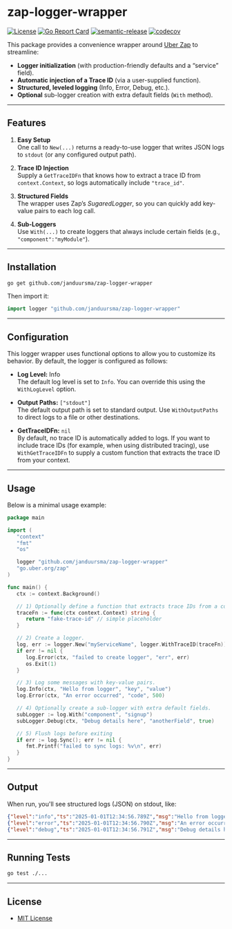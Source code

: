 # zap-logger-wrapper

[![License](https://img.shields.io/badge/license-MIT-blue.svg)](https://opensource.org/licenses/MIT)
[![Go Report Card](https://goreportcard.com/badge/github.com/janduursma/zap-logger-wrapper)](https://goreportcard.com/report/github.com/janduursma/zap-logger-wrapper)
[![semantic-release](https://img.shields.io/badge/semantic--release-ready-brightgreen)](https://github.com/go-semantic-release/go-semantic-release)
[![codecov](https://codecov.io/gh/janduursma/zap-logger-wrapper/graph/badge.svg?token=NA24AOA3EN)](https://codecov.io/gh/janduursma/zap-logger-wrapper)

This package provides a convenience wrapper around [Uber Zap](https://github.com/uber-go/zap) to streamline:

- **Logger initialization** (with production-friendly defaults and a “service” field).
- **Automatic injection of a Trace ID** (via a user-supplied function).
- **Structured, leveled logging** (Info, Error, Debug, etc.).
- **Optional** sub-logger creation with extra default fields (`With` method).

---

## Features

1. **Easy Setup**  
   One call to `New(...)` returns a ready-to-use logger that writes JSON logs to `stdout` (or any configured output path).

2. **Trace ID Injection**  
   Supply a `GetTraceIDFn` that knows how to extract a trace ID from `context.Context`, so logs automatically include `"trace_id"`.

3. **Structured Fields**  
   The wrapper uses Zap’s _SugaredLogger_, so you can quickly add key-value pairs to each log call.

4. **Sub-Loggers**  
   Use `With(...)` to create loggers that always include certain fields (e.g., `"component":"myModule"`).

---

## Installation

```bash
go get github.com/janduursma/zap-logger-wrapper
```

Then import it:

```go
import logger "github.com/janduursma/zap-logger-wrapper"
```

---

## Configuration

This logger wrapper uses functional options to allow you to customize its behavior. By default, the logger is configured as follows:

- **Log Level:** Info  
  The default log level is set to `Info`. You can override this using the `WithLogLevel` option.

- **Output Paths:** `["stdout"]`  
  The default output path is set to standard output. Use `WithOutputPaths` to direct logs to a file or other destinations.

- **GetTraceIDFn:** `nil`  
  By default, no trace ID is automatically added to logs. If you want to include trace IDs (for example, when using distributed tracing), use `WithGetTraceIDFn` to supply a custom function that extracts the trace ID from your context.

---

## Usage

Below is a minimal usage example:

```go
package main

import (
   "context"
   "fmt"
   "os"

   logger "github.com/janduursma/zap-logger-wrapper"
   "go.uber.org/zap"
)

func main() {
   ctx := context.Background()

   // 1) Optionally define a function that extracts trace IDs from a context.
   traceFn := func(ctx context.Context) string {
      return "fake-trace-id" // simple placeholder
   }

   // 2) Create a logger.
   log, err := logger.New("myServiceName", logger.WithTraceID(traceFn))
   if err != nil {
      log.Error(ctx, "failed to create logger", "err", err)
      os.Exit(1)
   }

   // 3) Log some messages with key-value pairs.
   log.Info(ctx, "Hello from logger", "key", "value")
   log.Error(ctx, "An error occurred", "code", 500)

   // 4) Optionally create a sub-logger with extra default fields.
   subLogger := log.With("component", "signup")
   subLogger.Debug(ctx, "Debug details here", "anotherField", true)

   // 5) Flush logs before exiting
   if err := log.Sync(); err != nil {
      fmt.Printf("failed to sync logs: %v\n", err)
   }
}
```

---

## Output

When run, you'll see structured logs (JSON) on stdout, like:

```json
{"level":"info","ts":"2025-01-01T12:34:56.789Z","msg":"Hello from logger","key":"value","trace_id":"fake-trace-id","service":"myServiceName"}
{"level":"error","ts":"2025-01-01T12:34:56.790Z","msg":"An error occurred","code":500,"trace_id":"fake-trace-id","service":"myServiceName"}
{"level":"debug","ts":"2025-01-01T12:34:56.791Z","msg":"Debug details here","anotherField":true,"component":"signup","trace_id":"fake-trace-id","service":"myServiceName"}
```

---

## Running Tests
```sh
go test ./...
```

---

## License
- [MIT License](LICENSE)
